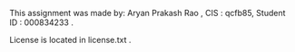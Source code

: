 This assignment was made by: Aryan Prakash Rao , CIS : qcfb85, Student ID : 000834233 .

License is located in license.txt .
